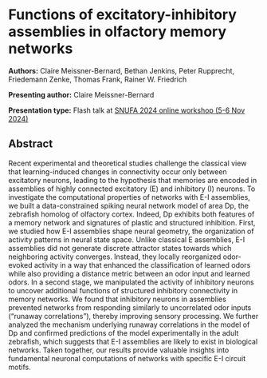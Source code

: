 # Functions of excitatory-inhibitory assemblies in olfactory memory networks 

**Authors:** Claire Meissner-Bernard, Bethan Jenkins, Peter Rupprecht, Friedemann Zenke, Thomas Frank, Rainer W. Friedrich
                           
**Presenting author:** Claire Meissner-Bernard

**Presentation type:** Flash talk at [SNUFA 2024 online workshop (5-6 Nov 2024)](https://snufa.net/2024)

## Abstract

Recent experimental and theoretical studies challenge the classical view that learning-induced changes in connectivity occur only between excitatory neurons, leading to the hypothesis that memories are encoded in assemblies of highly connected excitatory (E) and inhibitory (I) neurons. To investigate the computational properties of networks with E-I assemblies, we built a data-constrained spiking neural network model of area Dp, the zebrafish homolog of olfactory cortex. Indeed, Dp exhibits both features of a memory network and signatures of plastic and structured inhibition. First, we studied how E-I assemblies shape neural geometry, the organization of activity patterns in neural state space. Unlike classical E assemblies, E-I assemblies did not generate discrete attractor states towards which neighboring activity converges. Instead, they locally reorganized odor-evoked activity in a way that enhanced the classification of learned odors while also providing a distance metric between an odor input and learned odors. In a second stage, we manipulated the activity of inhibitory neurons to uncover additional functions of structured inhibitory connectivity in memory networks. We found that inhibitory neurons in assemblies prevented networks from responding similarly to uncorrelated odor inputs (“runaway correlations”), thereby improving sensory processing. We further analyzed the mechanism underlying runaway correlations in the model of Dp and confirmed predictions of the model experimentally in the adult zebrafish, which suggests that E-I assemblies are likely to exist in biological networks. Taken together, our results provide valuable insights into fundamental neuronal computations of networks with specific E-I circuit motifs.